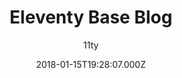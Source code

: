 ---
title: Eleventy Base Blog
github: https://github.com/11ty/eleventy-base-blog
demo: https://eleventy-base-blog.netlify.app/
author: 11ty
ssg:
  - Eleventy
cms:
  - Markdown
date: 2018-01-15T19:28:07.000Z
description: >-
  A starter repository for a blog web site using the Eleventy static site
  generator.
draft: true
publish_date: '2018-01-15T19:28:07Z'
update_date: '2022-06-30T15:21:08Z'
github_star: 811
github_fork: 481
---